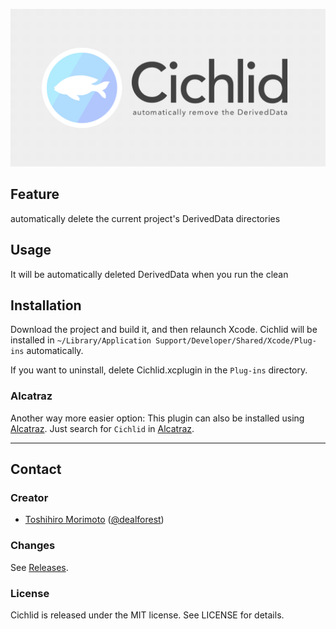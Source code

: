 ![Cichlid](https://raw.githubusercontent.com/dealforest/Cichlid/master/images/banner.png)

## Feature

automatically delete the current project's DerivedData directories

## Usage

It will be automatically deleted DerivedData when you run the clean

## Installation

Download the project and build it, and then relaunch Xcode.
Cichlid will be installed in `~/Library/Application Support/Developer/Shared/Xcode/Plug-ins` automatically.

If you want to uninstall, delete Cichlid.xcplugin in the `Plug-ins` directory.

### Alcatraz

Another way more easier option: This plugin can also be installed using [Alcatraz](https://github.com/alcatraz/alcatraz-packages).
Just search for `Cichlid` in [Alcatraz](https://github.com/alcatraz/alcatraz-packages).

---

## Contact

### Creator

- [Toshihiro Morimoto](http://github.com/dealforest) ([@dealforest](https://twitter.com/dealforest))

### Changes

See [Releases](https://github.com/dealforest/Cichlid/releases).

### License

Cichlid is released under the MIT license. See LICENSE for details.
